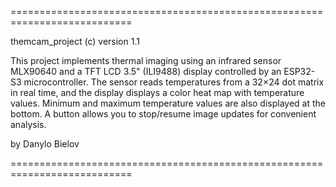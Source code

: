 ===========================================================================

themcam_project (c) version 1.1

This project implements thermal imaging using an infrared sensor MLX90640 and a TFT LCD 3.5" (ILI9488) display controlled by an ESP32-S3 microcontroller. 
The sensor reads temperatures from a 32×24 dot matrix in real time, and the display displays a color heat map with temperature values. 
Minimum and maximum temperature values are also displayed at the bottom. 
A button allows you to stop/resume image updates for convenient analysis.

by Danylo Bielov

===========================================================================
